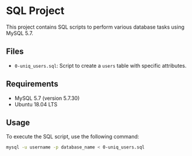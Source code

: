 # SQL Project

This project contains SQL scripts to perform various database tasks using MySQL 5.7.

## Files
- `0-uniq_users.sql`: Script to create a `users` table with specific attributes.

## Requirements
- MySQL 5.7 (version 5.7.30)
- Ubuntu 18.04 LTS

## Usage
To execute the SQL script, use the following command:

```bash
mysql -u username -p database_name < 0-uniq_users.sql
